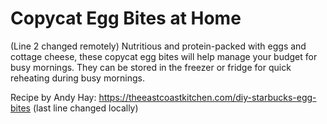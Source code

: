# Copycat Egg Bites at Home
(Line 2 changed remotely)
Nutritious and protein-packed with eggs and cottage cheese, these copycat egg bites will help manage your budget for busy mornings. They can be stored in the freezer or fridge for quick reheating during busy mornings.

Recipe by Andy Hay: https://theeastcoastkitchen.com/diy-starbucks-egg-bites
(last line changed locally)